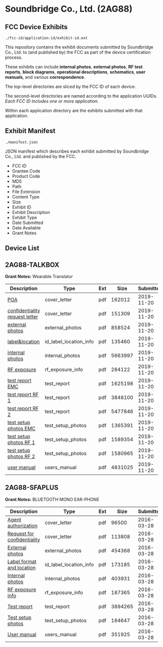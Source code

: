 # Soundbridge Co., Ltd. (2AG88)
## FCC Device Exhibits

```
./fcc-id/application-id/exhibit-id.ext
```

This repository contains the exhibit documents submitted by Soundbridge Co., Ltd. to (and published by) the FCC as part of the device certification process.

These exhibits can include **internal photos**, **external photos**, **RF test reports**, **block diagrams**, **operational descriptions**, **schematics**, **user manuals**, and various **correspondence**.

The top-level directories are sliced by the FCC ID of each device.

The second-level directories are named according to the application UUIDs. *Each FCC ID includes one or more application.*

Within each application directory are the exhibits submitted with that application. 

## Exhibit Manifest

```
./manifest.json
```

JSON manifest which describes each exhibit submitted by Soundbridge Co., Ltd. and published by the FCC.

- FCC ID
- Grantee Code
- Product Code
- MD5
- Path
- File Extension
- Content Type
- Size
- Exhibit ID
- Exhibit Description
- Exhibit Type
- Date Submitted
- Date Available
- Grant Notes

## Device List
## 2AG88-TALKBOX
**Grant Notes:** Wearable Translator

| Description | Type | Ext | Size | Submitted | Available |
| ----------- | ---- | --- | ---- | --------- | --------- |
| [POA](2AG88-TALKBOX/ec5cf32d0ac4a40a2dffed3b1276f373/4522740.pdf) | cover_letter | pdf | 162012 | 2019-11-20 | 2019-11-20 |
| [confidentiality request letter](2AG88-TALKBOX/ec5cf32d0ac4a40a2dffed3b1276f373/4522741.pdf) | cover_letter | pdf | 151309 | 2019-11-20 | 2019-11-20 |
| [external photos](2AG88-TALKBOX/ec5cf32d0ac4a40a2dffed3b1276f373/4522744.pdf) | external_photos | pdf | 858524 | 2019-11-20 | 2019-11-20 |
| [label&location](2AG88-TALKBOX/ec5cf32d0ac4a40a2dffed3b1276f373/4522746.pdf) | id_label_location_info | pdf | 135460 | 2019-11-20 | 2019-11-20 |
| [internal photos](2AG88-TALKBOX/ec5cf32d0ac4a40a2dffed3b1276f373/4522745.pdf) | internal_photos | pdf | 5663997 | 2019-11-20 | 2019-11-20 |
| [RF exposure](2AG88-TALKBOX/ec5cf32d0ac4a40a2dffed3b1276f373/4522747.pdf) | rf_exposure_info | pdf | 284122 | 2019-11-20 | 2019-11-20 |
| [test report EMC](2AG88-TALKBOX/ec5cf32d0ac4a40a2dffed3b1276f373/4522742.pdf) | test_report | pdf | 1625198 | 2019-11-20 | 2019-11-20 |
| [test report RF 1](2AG88-TALKBOX/ec5cf32d0ac4a40a2dffed3b1276f373/4522748.pdf) | test_report | pdf | 3848100 | 2019-11-20 | 2019-11-20 |
| [test report RF 2](2AG88-TALKBOX/ec5cf32d0ac4a40a2dffed3b1276f373/4522749.pdf) | test_report | pdf | 5477846 | 2019-11-20 | 2019-11-20 |
| [test setup photos EMC](2AG88-TALKBOX/ec5cf32d0ac4a40a2dffed3b1276f373/4522743.pdf) | test_setup_photos | pdf | 1365391 | 2019-11-20 | 2019-11-20 |
| [test setup photos RF 1](2AG88-TALKBOX/ec5cf32d0ac4a40a2dffed3b1276f373/4522750.pdf) | test_setup_photos | pdf | 1589354 | 2019-11-20 | 2019-11-20 |
| [test setup photos RF 2](2AG88-TALKBOX/ec5cf32d0ac4a40a2dffed3b1276f373/4522751.pdf) | test_setup_photos | pdf | 1580965 | 2019-11-20 | 2019-11-20 |
| [user manual](2AG88-TALKBOX/ec5cf32d0ac4a40a2dffed3b1276f373/4522752.pdf) | users_manual | pdf | 4831025 | 2019-11-20 | 2019-11-20 |
## 2AG88-SFAPLUS
**Grant Notes:** BLUETOOTH MONO EAR-PHONE

| Description | Type | Ext | Size | Submitted | Available |
| ----------- | ---- | --- | ---- | --------- | --------- |
| [Agent authorization](2AG88-SFAPLUS/8045db86f5c154471a91f857b7cf61a1/2943623.pdf) | cover_letter | pdf | 96500 | 2016-03-28 | 2016-03-28 |
| [Request for confidentiality](2AG88-SFAPLUS/8045db86f5c154471a91f857b7cf61a1/2943624.pdf) | cover_letter | pdf | 113808 | 2016-03-28 | 2016-03-28 |
| [External photos](2AG88-SFAPLUS/8045db86f5c154471a91f857b7cf61a1/2943625.pdf) | external_photos | pdf | 454368 | 2016-03-28 | 2016-03-28 |
| [Label format and location](2AG88-SFAPLUS/8045db86f5c154471a91f857b7cf61a1/2943626.pdf) | id_label_location_info | pdf | 173185 | 2016-03-28 | 2016-03-28 |
| [Internal photos](2AG88-SFAPLUS/8045db86f5c154471a91f857b7cf61a1/2943627.pdf) | internal_photos | pdf | 403931 | 2016-03-28 | 2016-03-28 |
| [RF exposure info](2AG88-SFAPLUS/8045db86f5c154471a91f857b7cf61a1/2943629.pdf) | rf_exposure_info | pdf | 187365 | 2016-03-28 | 2016-03-28 |
| [Test report](2AG88-SFAPLUS/8045db86f5c154471a91f857b7cf61a1/2943630.pdf) | test_report | pdf | 3894265 | 2016-03-28 | 2016-03-28 |
| [Test setup photos](2AG88-SFAPLUS/8045db86f5c154471a91f857b7cf61a1/2943631.pdf) | test_setup_photos | pdf | 184647 | 2016-03-28 | 2016-03-28 |
| [User manual](2AG88-SFAPLUS/8045db86f5c154471a91f857b7cf61a1/2943628.pdf) | users_manual | pdf | 351925 | 2016-03-28 | 2016-03-28 |
